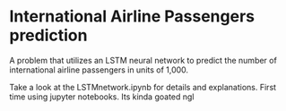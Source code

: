 # International Airline Passengers prediction
 A problem that utilizes an LSTM neural network to predict the number of international airline passengers in units of 1,000.
 
 Take a look at the LSTMnetwork.ipynb for details and explanations. First time using jupyter notebooks. Its kinda goated ngl
